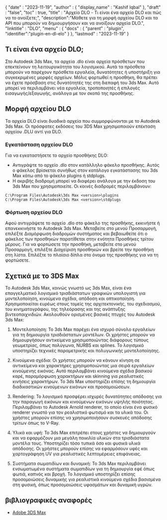 {
  "date" : "2023-11-19",
  "author" : {
    "display_name" : "Kashif Iqbal"
},
  "draft" : "false",
  "toc" : true,
  "title" : "Αρχείο DLO - Τι είναι ένα αρχείο DLO και πώς να το ανοίξετε;",
  "description":"Μάθετε για τη μορφή αρχείου DLO και τα API που μπορούν να δημιουργήσουν και να ανοίξουν αρχεία DLO.",
  "linktitle" : "DLO",
  "menu" : {
    "docs" : {
      "parent" : "plugin",
      "identifier":"plugin-en-dl-elo"
}
},
  "lastmod" : "2023-11-19"
}

## Τι είναι ένα αρχείο DLO;

Στο Autodesk 3ds Max, τα αρχεία .dlo είναι αρχεία πρόσθετων που επεκτείνουν τη λειτουργικότητα του λογισμικού. Αυτά τα πρόσθετα μπορούν να παρέχουν πρόσθετα εργαλεία, δυνατότητες ή υποστήριξη για συγκεκριμένες μορφές αρχείων. Μόλις φορτωθεί η προσθήκη, θα πρέπει να έχετε πρόσβαση στις δυνατότητές της στη διεπαφή του 3ds Max. Αυτό μπορεί να περιλαμβάνει νέα εργαλεία, τροποποιητές ή επιλογές εισαγωγής/εξαγωγής, ανάλογα με τον σκοπό της προσθήκης.

## Μορφή αρχείου DLO

Τα αρχεία DLO είναι δυαδικά αρχεία που συμμορφώνονται με το Autodesk 3ds Max. Οι πρόσφατες εκδόσεις του 3DS Max χρησιμοποιούν επέκταση αρχείου .DLU αντί για DLO.

### Εγκατάσταση αρχείου DLO

Για να εγκαταστήσετε το αρχείο προσθήκης DLO:

 * Αντιγράψτε το αρχείο .dlo στον κατάλληλο φάκελο προσθήκης. Αυτός ο φάκελος βρίσκεται συνήθως στον κατάλογο εγκατάστασης του 3ds Max κάτω από το φάκελο plugins ή stdplugs.
 * Η ακριβής διαδρομή μπορεί να διαφέρει ανάλογα με την έκδοση του 3ds Max που χρησιμοποιείτε. Οι κοινές διαδρομές περιλαμβάνουν:
```
C:\Program Files\Autodesk\3ds Max <version>\plugins
C:\Program Files\Autodesk\3ds Max <version>\stdplugs
```

### Φόρτωση αρχείου DLO

Αφού αντιγράψετε το αρχείο .dlo στο φάκελο της προσθήκης, εκκινήστε ή επανεκκινήστε το Autodesk 3ds Max. Μεταβείτε στο μενού Προσαρμογή, επιλέξτε Διαμόρφωση διαδρομών συστήματος και βεβαιωθείτε ότι ο φάκελος των προσθηκών παρατίθεται στην ενότητα Προσθήκες τρίτου μέρους. Για να φορτώσετε την προσθήκη, μεταβείτε στο μενού Προσαρμογή, επιλέξτε Διαχείριση προσθηκών και βρείτε την προσθήκη στη λίστα. Επιλέξτε το πλαίσιο δίπλα στο όνομα της προσθήκης για να τη φορτώσετε.

## Σχετικά με το 3DS Max

Το Autodesk 3ds Max, κοινώς γνωστό ως 3ds Max, είναι ένα επαγγελματικό λογισμικό τρισδιάστατων γραφικών υπολογιστή για μοντελοποίηση, κινούμενα σχέδια, απόδοση και οπτικοποίηση. Χρησιμοποιείται ευρέως στους τομείς της αρχιτεκτονικής, του σχεδιασμού, του κινηματογράφου, της τηλεόρασης και της ανάπτυξης βιντεοπαιχνιδιών. Ακολουθούν ορισμένες βασικές πτυχές του Autodesk 3ds Max:

1. Μοντελοποίηση: Το 3ds Max παρέχει ένα ισχυρό σύνολο εργαλείων για τη δημιουργία τρισδιάστατων μοντέλων. Οι χρήστες μπορούν να δημιουργήσουν αντικείμενα χρησιμοποιώντας διάφορους τύπους γεωμετρίας, όπως πολύγωνα, NURBS και splines. Το λογισμικό υποστηρίζει τεχνικές παραμετρικής και πολυγωνικής μοντελοποίησης.

1. Κινούμενα σχέδια: Οι χρήστες μπορούν να κάνουν κίνηση σε αντικείμενα και χαρακτήρες χρησιμοποιώντας μια σειρά εργαλείων κινούμενης εικόνας. Αυτό περιλαμβάνει κινούμενα σχέδια βασικού καρέ, παραμόρφωση χαρακτήρων και skinning για ρεαλιστικές κινήσεις χαρακτήρων. Το 3ds Max υποστηρίζει επίσης τη δημιουργία διαδικαστικών κινούμενων εικόνων και προσομοιώσεων.

1. Rendering: Το λογισμικό προσφέρει ισχυρές δυνατότητες απόδοσης για την παραγωγή εικόνων και κινούμενων εικόνων υψηλής ποιότητας. Περιλαμβάνει το Autodesk Arnold renderer, το οποίο είναι ένα φυσικό renderer γνωστό για τον ρεαλιστικό φωτισμό και τα υλικά του. Οι χρήστες μπορούν επίσης να χρησιμοποιήσουν συσκευές απόδοσης τρίτων όπως το V-Ray.

1. Υλικά και υφή: Το 3ds Max επιτρέπει στους χρήστες να δημιουργούν και να εφαρμόζουν μια μεγάλη ποικιλία υλικών στα τρισδιάστατα μοντέλα τους. Υποστηρίζει τόσο τυπικά όσο και φυσικά υλικά απόδοσης. Οι χρήστες μπορούν επίσης να εφαρμόσουν υφές και χαρτογράφηση UV για ρεαλιστικές λεπτομέρειες επιφάνειας.

1. Συστήματα σωματιδίων και δυναμική: Το 3ds Max περιλαμβάνει ενσωματωμένα συστήματα σωματιδίων για τη δημιουργία εφέ όπως φωτιά, καπνός και βροχή. Το λογισμικό υποστηρίζει επίσης προσομοιώσεις δυναμικής για ρεαλιστικά κινούμενα σχέδια βασισμένα στη φυσική, όπως προσομοιώσεις υφασμάτων και δυναμική υγρών.

## βιβλιογραφικές αναφορές

 * [Adobe 3DS Max](https://www.autodesk.com/products/3ds-max/overview?term=1-YEAR&tab=subscription)


